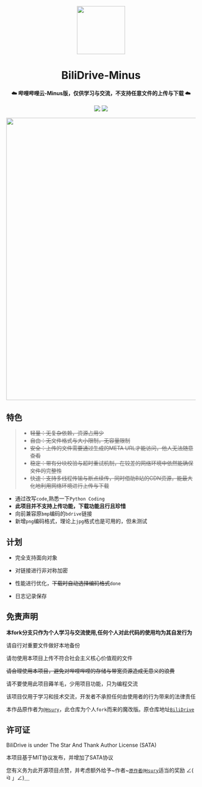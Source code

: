 <p align="center">
<img src="https://cdn.kagamiz.com/BiliDrive/bilidrive.png" width="128">
</p>

<h1 align="center"> BiliDrive-Minus </h1>

<h4 align="center">☁️ 哔哩哔哩云-Minus版，仅供学习与交流，不支持任意文件的上传与下载 ☁️</h4>

<p align="center">
<img src="https://img.shields.io/badge/version-2020.3.4-green.svg?longCache=true&style=for-the-badge">
<img src="https://img.shields.io/badge/license-SATA-blue.svg?longCache=true&style=for-the-badge">
</p>

<p align="center">
<img src="https://cdn.kagamiz.com/BiliDrive/demo.png" width="750">
</p>

## 特色

> - ~~轻量：无复杂依赖，资源占用少~~
> - ~~自由：无文件格式与大小限制，无容量限制~~
> - ~~安全：上传的文件需要通过生成的META URL才能访问，他人无法随意查看~~
> - ~~稳定：带有分块校验与超时重试机制，在较差的网络环境中依然能确保文件的完整性~~
> - ~~快速：支持多线程传输与断点续传，同时借助B站的CDN资源，能最大化地利用网络环境进行上传与下载~~

- 通过改写`code`,熟悉一下`Python Coding`
- **此项目并不支持上传功能，下载功能且行且珍惜**
- 向前兼容原`bmp`编码的`bdrive`链接
- 新增`png`编码格式，理论上`jpg`格式也是可用的，但未测试

## 计划

- 完全支持面向对象

- 对链接进行非对称加密

- 性能进行优化，~~下载时自动选择编码格式~~`done`

- 日志记录保存

## 免责声明

**本fork分支只作为个人学习与交流使用,任何个人对此代码的使用均为其自发行为**

请自行对重要文件做好本地备份

请勿使用本项目上传不符合社会主义核心价值观的文件

~~请合理使用本项目，避免对哔哩哔哩的存储与带宽资源造成无意义的浪费~~

请不要使用此项目薅羊毛，少用项目功能，只为编程交流

该项目仅用于学习和技术交流，开发者不承担任何由使用者的行为带来的法律责任

本作品原作者为[`@Hsury`](https://github.com/Hsury)，此仓库为个人`fork`而来的魔改版。原仓库地址[`BiliDrive`](https://github.com/Hsury/BiliDrive)

## 许可证

BiliDrive is under The Star And Thank Author License (SATA)

本项目基于MIT协议发布，并增加了SATA协议

您有义务为此开源项目点赞，并考虑额外给予~作者~[`原作者@Hsury`](https://github.com/Hsury)适当的奖励 ∠( ᐛ 」∠)＿
